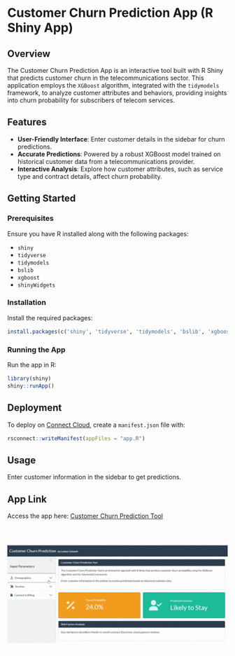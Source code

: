 # Customer Churn Prediction App (R Shiny App)

## Overview

The Customer Churn Prediction App is an interactive tool built with R Shiny that predicts customer churn in the telecommunications sector. This application employs the `XGBoost` algorithm, integrated with the `tidymodels` framework, to analyze customer attributes and behaviors, providing insights into churn probability for subscribers of telecom services.

## Features

- **User-Friendly Interface**: Enter customer details in the sidebar for churn predictions.
- **Accurate Predictions**: Powered by a robust XGBoost model trained on historical customer data from a telecommunications provider.
- **Interactive Analysis**: Explore how customer attributes, such as service type and contract details, affect churn probability.

## Getting Started

### Prerequisites

Ensure you have R installed along with the following packages:

- `shiny`
- `tidyverse`
- `tidymodels`
- `bslib`
- `xgboost`
- `shinyWidgets`

### Installation

Install the required packages:
   ```R
   install.packages(c('shiny', 'tidyverse', 'tidymodels', 'bslib', 'xgboost', 'shinyWidgets'))
   ```
   
### Running the App

Run the app in R:
```R
library(shiny)
shiny::runApp()
```

## Deployment

To deploy on [Connect Cloud](https://connect.posit.cloud/), create a `manifest.json` file with:
```R
rsconnect::writeManifest(appFiles = "app.R")
```

## Usage

Enter customer information in the sidebar to get predictions.

## App Link

Access the app here: [Customer Churn Prediction Tool](https://0193b6f9-2fb2-3ecb-98eb-06390ec0cf9b.share.connect.posit.cloud/)

![customer churn r shiny app](figures/shiny-churn-pred-app.gif)
